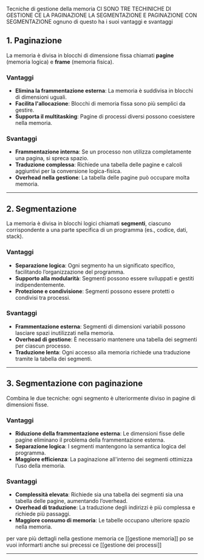 
Tecniche di gestione della memoria CI SONO TRE TECHINICHE DI GESTIONE CE LA PAGINAZIONE LA SEGMENTAZIONE E PAGINAZIONE CON SEGMENTAZIONE ognuno di questo ha i suoi vantaggi e svantaggi
## 1. Paginazione
La memoria è divisa in blocchi di dimensione fissa chiamati **pagine** (memoria logica) e **frame** (memoria fisica).

### **Vantaggi**
- **Elimina la frammentazione esterna**: La memoria è suddivisa in blocchi di dimensioni uguali.
- **Facilita l'allocazione**: Blocchi di memoria fissa sono più semplici da gestire.
- **Supporta il multitasking**: Pagine di processi diversi possono coesistere nella memoria.

### **Svantaggi**
- **Frammentazione interna**: Se un processo non utilizza completamente una pagina, si spreca spazio.
- **Traduzione complessa**: Richiede una tabella delle pagine e calcoli aggiuntivi per la conversione logica-fisica.
- **Overhead nella gestione**: La tabella delle pagine può occupare molta memoria.

---

## 2. Segmentazione
La memoria è divisa in blocchi logici chiamati **segmenti**, ciascuno corrispondente a una parte specifica di un programma (es., codice, dati, stack).

### **Vantaggi**
- **Separazione logica**: Ogni segmento ha un significato specifico, facilitando l’organizzazione del programma.
- **Supporto alla modularità**: Segmenti possono essere sviluppati e gestiti indipendentemente.
- **Protezione e condivisione**: Segmenti possono essere protetti o condivisi tra processi.

### **Svantaggi**
- **Frammentazione esterna**: Segmenti di dimensioni variabili possono lasciare spazi inutilizzati nella memoria.
- **Overhead di gestione**: È necessario mantenere una tabella dei segmenti per ciascun processo.
- **Traduzione lenta**: Ogni accesso alla memoria richiede una traduzione tramite la tabella dei segmenti.

---

## 3. Segmentazione con paginazione
Combina le due tecniche: ogni segmento è ulteriormente diviso in pagine di dimensioni fisse.

### **Vantaggi**
- **Riduzione della frammentazione esterna**: Le dimensioni fisse delle pagine eliminano il problema della frammentazione esterna.
- **Separazione logica**: I segmenti mantengono la semantica logica del programma.
- **Maggiore efficienza**: La paginazione all'interno dei segmenti ottimizza l’uso della memoria.

### **Svantaggi**
- **Complessità elevata**: Richiede sia una tabella dei segmenti sia una tabella delle pagine, aumentando l’overhead.
- **Overhead di traduzione**: La traduzione degli indirizzi è più complessa e richiede più passaggi.
- **Maggiore consumo di memoria**: Le tabelle occupano ulteriore spazio nella memoria.

per vare più dettagli nella gestione memoria ce [[gestione memoria]] po se vuoi informarti anche sui precessi ce [[gestione dei processi]]


---
